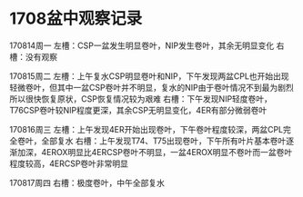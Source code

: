 # 1708盆中观察记录

170814周一
左槽：CSP一盆发生明显卷叶，NIP发生卷叶，其余无明显变化
右槽：没有观察

170815周二
左槽：上午复水CSP明显卷叶和NIP，下午发现两盆CPL也开始出现轻微卷叶，但其中一盆CSP卷叶并不明显，复水的NIP由于卷叶情况不到最为剧烈所以很快恢复原状，CSP恢复情况较为艰难
右槽：下午发现NIP轻度卷叶，T76CSP卷叶较NIP程度更深，其余CSP无明显变化，4ER有部分微弱卷叶

170816周三
左槽：上午发现4ER开始出现卷叶，下午卷叶程度较深，两盆CPL完全卷叶，全部复水
右槽：上午发现T74、T75出现卷叶，下午所有叶片基本卷叶逐渐加深，4EROX明显比4ERCSP卷叶不明显，一盆4EROX明显不卷叶而一盆卷叶程度较高，4ERCSP卷叶非常明显

170817周四
右槽：极度卷叶，中午全部复水


